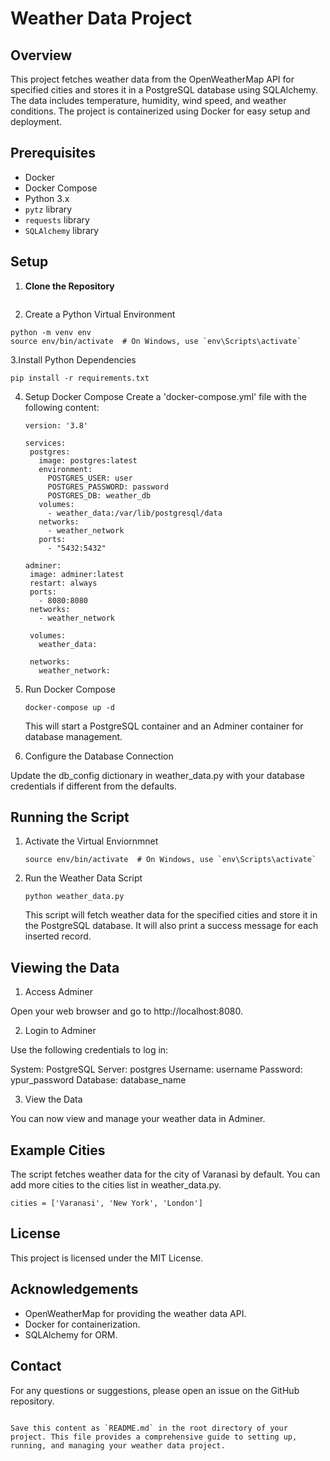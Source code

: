 # Weather Data Project

## Overview
This project fetches weather data from the OpenWeatherMap API for specified cities and stores it in a PostgreSQL database using SQLAlchemy. The data includes temperature, humidity, wind speed, and weather conditions. The project is containerized using Docker for easy setup and deployment.

## Prerequisites

- Docker
- Docker Compose
- Python 3.x
- `pytz` library
- `requests` library
- `SQLAlchemy` library

## Setup

1. **Clone the Repository**
   ```

2. Create a Python Virtual Environment
  ```
  python -m venv env
  source env/bin/activate  # On Windows, use `env\Scripts\activate`
```
3.Install Python Dependencies
```
pip install -r requirements.txt
```
4. Setup Docker Compose
   Create a 'docker-compose.yml' file with the following content:
   
   ```
   version: '3.8'

   services:
    postgres:
      image: postgres:latest
      environment:
        POSTGRES_USER: user
        POSTGRES_PASSWORD: password
        POSTGRES_DB: weather_db
      volumes:
        - weather_data:/var/lib/postgresql/data
      networks:
        - weather_network
      ports:
        - "5432:5432"

   adminer:
    image: adminer:latest
    restart: always
    ports:
      - 8080:8080
    networks:
      - weather_network

    volumes:
      weather_data:

    networks:
      weather_network:

   ```
5. Run Docker Compose
   ```
   docker-compose up -d
   ```
   This will start a PostgreSQL container and an Adminer container for database management.

6. Configure the Database Connection

Update the db_config dictionary in weather_data.py with your database credentials if different from the defaults.

## Running the Script
1. Activate the Virtual Enviornmnet
   ```
   source env/bin/activate  # On Windows, use `env\Scripts\activate`
   ```
2. Run the Weather Data Script
   ```
   python weather_data.py
   ```
   This script will fetch weather data for the specified cities and store it in the PostgreSQL database. It will also print a success message for each inserted record.

## Viewing the Data
1. Access Adminer

Open your web browser and go to http://localhost:8080.

2. Login to Adminer

Use the following credentials to log in:

System: PostgreSQL
Server: postgres
Username: username
Password: ypur_password
Database: database_name

3. View the Data

You can now view and manage your weather data in Adminer.

## Example Cities
The script fetches weather data for the city of Varanasi by default. You can add more cities to the cities list in weather_data.py.
```
cities = ['Varanasi', 'New York', 'London']

```
## License
This project is licensed under the MIT License.

## Acknowledgements
- OpenWeatherMap for providing the weather data API.
- Docker for containerization.
- SQLAlchemy for ORM.
## Contact
For any questions or suggestions, please open an issue on the GitHub repository.
```

Save this content as `README.md` in the root directory of your project. This file provides a comprehensive guide to setting up, running, and managing your weather data project.

```

